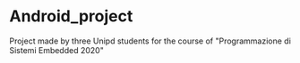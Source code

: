 # Android_project

Project made by three Unipd students for the course of "Programmazione di Sistemi Embedded 2020"
